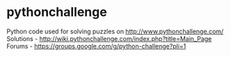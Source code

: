 # pythonchallenge
Python code used for solving puzzles on http://www.pythonchallenge.com/
Solutions - http://wiki.pythonchallenge.com/index.php?title=Main_Page
Forums - https://groups.google.com/g/python-challenge?pli=1